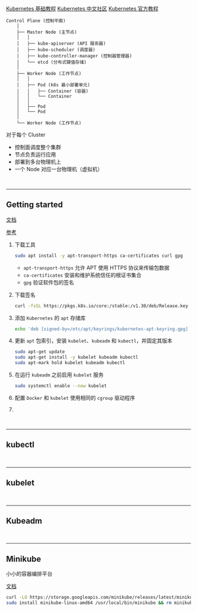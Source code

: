 [Kubernetes 基础教程](https://jimmysong.io/book/kubernetes-handbook/)
[Kubernetes 中文社区](http://docs.kubernetes.org.cn/)
[Kubernetes 官方教程](https://kubernetes.io/zh-cn/docs/tutorials/)

```
Control Plane (控制平面)
    │
    ├── Master Node (主节点)
    │   │
    │   ├── kube-apiserver (API 服务器)
    │   ├── kube-scheduler (调度器)
    │   ├── kube-controller-manager (控制器管理器)
    │   └── etcd (分布式键值存储)
    │
    ├── Worker Node (工作节点)
    │   │
    │   ├── Pod (k8s 最小部署单元)
    │   │   ├── Container (容器)
    │   │   └── Container
    │   │
    │   ├── Pod
    │   └── Pod
    │
    └── Worker Node (工作节点)
```

对于每个 Cluster

* 控制面调度整个集群
* 节点负责运行应用
* 部署到多台物理机上
* 一个 Node 对应一台物理机（虚拟机）    

<br>

---

## Getting started

[文档](https://kubernetes.io/docs/setup/production-environment/tools/kubeadm/install-kubeadm/#installing-kubeadm-kubelet-and-kubectl)

[参考](https://www.cnblogs.com/Sunzz/p/15184167.html)

1. 下载工具

    ```bash
    sudo apt install -y apt-transport-https ca-certificates curl gpg
    ```
    * `apt-transport-https` 允许 APT 使用 HTTPS 协议来传输包数据
    * `ca-certificates` 安装和维护系统信任的根证书集合
    * `gpg` 验证软件包的签名

2. 下载签名

    ```bash
    curl -fsSL https://pkgs.k8s.io/core:/stable:/v1.30/deb/Release.key │ sudo gpg --dearmor -o /etc/apt/keyrings/kubernetes-apt-keyring.gpg
    ```

3. 添加 `Kubernetes` 的 `apt` 存储库

    ```bash
    echo 'deb [signed-by=/etc/apt/keyrings/kubernetes-apt-keyring.gpg] https://pkgs.k8s.io/core:/stable:/v1.30/deb/ /' │ sudo tee /etc/apt/sources.list.d/kubernetes.list
    ```

4. 更新 `apt` 包索引，安装 `kubelet`、`kubeadm` 和 `kubectl`，并固定其版本

    ```bash
    sudo apt-get update
    sudo apt-get install -y kubelet kubeadm kubectl
    sudo apt-mark hold kubelet kubeadm kubectl
    ```

5. 在运行 `kubeadm` 之前启用 `kubelet` 服务

    ```bash
    sudo systemctl enable --now kubelet
    ```

6. 配置 `Docker` 和 `kubelet` 使用相同的 `cgroup` 驱动程序

7. 

<br>

---

## kubectl


<br>

---

## kubelet




<br>

---

## Kubeadm



<br>

---

## Minikube

小小的容器编排平台

[文档](https://minikube.sigs.k8s.io/docs/start/)

```sh
curl -LO https://storage.googleapis.com/minikube/releases/latest/minikube-linux-amd64
sudo install minikube-linux-amd64 /usr/local/bin/minikube && rm minikube-linux-amd64
```